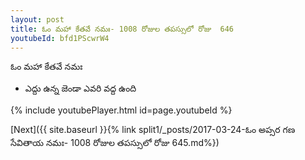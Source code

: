 ```yaml
---
layout: post
title: ఓం మహా కేతవే నమః- 1008 రోజుల తపస్సులో రోజు  646
youtubeId: bfd1PScwrW4
---
```

 
 
 ఓం మహా కేతవే నమః  
 
 -  ఎద్దు ఉన్న జెండా ఎవరి వద్ద ఉంది 
 
  
 
  
 
 
 
 
 
 


{% include youtubePlayer.html id=page.youtubeId %}
 
[Next]({{ site.baseurl }}{% link  split1/_posts/2017-03-24-ఓం అప్సర గణ సేవితాయ నమః- 1008 రోజుల తపస్సులో రోజు  645.md%})
 
